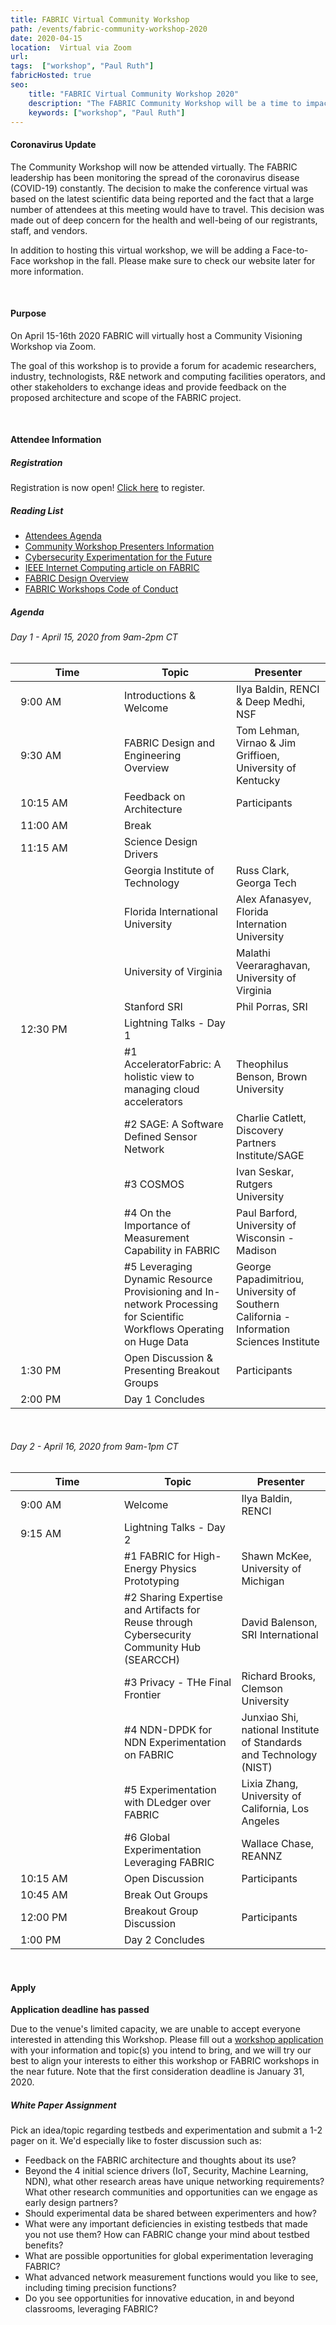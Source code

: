 ```yaml
---
title: FABRIC Virtual Community Workshop
path: /events/fabric-community-workshop-2020
date: 2020-04-15
location:  Virtual via Zoom
url: 
tags:  ["workshop", "Paul Ruth"] 
fabricHosted: true
seo:
    title: "FABRIC Virtual Community Workshop 2020"
    description: "The FABRIC Community Workshop will be a time to impact the future of FABRIC."
    keywords: ["workshop", "Paul Ruth"]
---
```


#### Coronavirus Update

The Community Workshop will now be attended virtually. The FABRIC leadership has been monitoring the spread of the coronavirus disease (COVID-19) constantly. The decision to make the conference virtual was based on the latest scientific data being reported and the fact that a large number of attendees at this meeting would have to travel. This decision was made out of deep concern for the health and well-being of our registrants, staff, and vendors. 

In addition to hosting this virtual workshop, we will be adding a Face-to-Face workshop in the fall. Please make sure to check our website later for more information.

<br>

#### Purpose

On April 15-16th 2020 FABRIC will virtually host a Community Visioning Workshop via Zoom.

The goal of this workshop is to provide a forum for academic researchers, industry, technologists, R&E network and computing facilities operators, and other stakeholders to exchange ideas and provide feedback on the proposed architecture and scope of the FABRIC project.

<br>

#### Attendee Information

##### Registration

Registration is now open! [Click here](https://info.whatisfabric.net/community-workshop-registration) to register.


##### Reading List

- [Attendees Agenda](https://docs.google.com/document/d/15i0fRUF8yuHHra3pBfb2wL828YEhEirMGKMxVm4I5Zo/edit)
- [Community Workshop Presenters Information ](https://docs.google.com/document/d/14tXzkYt5jLF-5zI_utvHoK2NIKJgLhOU9NYdcktG3OQ/edit)
- [Cybersecurity Experimentation for the Future](https://www.cyberexperimentation.org/)
- [IEEE Internet Computing article on FABRIC](https://ieeexplore.ieee.org/document/8972790)
- [FABRIC Design Overview](https://docs.google.com/presentation/d/1opK4SfLcDhpAx_9nZmrG3pCseh5UI8qQLFGh6hoZkAY/edit?usp=sharing)
- [FABRIC Workshops Code of Conduct](https://docs.google.com/document/d/1O-tKCqAfRAf6uNuq3pmtlHG-zdESz4SSEopXE5OiktM/edit)

##### Agenda

###### Day 1 - April 15, 2020 from 9am-2pm CT

<style>
    table {
        border: 2px solid var(--color-primary-light);
    }
    thead {
        background-color: var(--color-primary);
        color: var(--color-white);
    }
    tr.event {
        background-color: var(--color-primary-light);
    }
    tr > th:first-child, tr > td:first-child {
        padding-left: 1rem;
    }
</style>

<table>
    <thead>
        <tr>
            <th>Time</th>
            <th>Topic</th>
            <th>Presenter</th>
        </tr>
    </thead>
    <tbody>
        <tr class="event">
            <td style="width: 150px; max-width: 200px;">9:00 AM</td>
            <td>Introductions & Welcome</td>
            <td>Ilya Baldin, RENCI & Deep Medhi, NSF</td>
        </tr>
        <tr class="event">
            <td>9:30 AM</td>
            <td>FABRIC Design and Engineering Overview</td>
            <td>Tom Lehman, Virnao & Jim Griffioen, University of Kentucky</td>
        </tr>
        <tr class="event">
            <td>10:15 AM</td>
            <td>Feedback on Architecture </td>
            <td>Participants</td>
        </tr>
        <tr class="event">
            <td>11:00 AM</td>
            <td>Break</td>
            <td></td>
        </tr>
        <tr class="event">
            <td>11:15 AM</td>
            <td>Science Design Drivers</td>
            <td></td>
        </tr>
        <tr>
            <td></td>
            <td>Georgia Institute of Technology</td>
            <td>Russ Clark, Georga Tech</td>
        </tr>
        <tr>
            <td></td>
            <td>Florida International University</td>
            <td>Alex Afanasyev, Florida Internation University</td>
        </tr>
        <tr>
            <td></td>
            <td>University of Virginia</td>
            <td>Malathi Veeraraghavan, University of Virginia</td>
        </tr>
        <tr>
            <td></td>
            <td>Stanford SRI</td>
            <td>Phil Porras, SRI</td>
        </tr>
        <tr class="event">
            <td>12:30 PM</td>
            <td>Lightning Talks - Day 1 </td>
            <td></td>
        </tr>
        <tr>
            <td></td>
            <td>#1 AcceleratorFabric: A holistic view to managing cloud accelerators</td>
            <td>Theophilus Benson, Brown University</td>
        </tr>
        <tr>
            <td></td>
            <td>#2 SAGE: A Software Defined Sensor Network</td>
            <td>Charlie Catlett, Discovery Partners Institute/SAGE</td>
        </tr>
        <tr>
            <td></td>
            <td>#3 COSMOS</td>
            <td>Ivan Seskar, Rutgers University</td>
        </tr>
        <tr>
            <td></td>
            <td>#4 On the Importance of Measurement Capability in FABRIC</td>
            <td>Paul Barford, University of Wisconsin - Madison</td>
        </tr>
        <tr>
            <td></td>
            <td>#5 Leveraging Dynamic Resource Provisioning and In-network Processing for Scientific Workflows Operating on Huge Data</td>
            <td>George Papadimitriou, University of Southern California - Information Sciences Institute</td>
        </tr>
        <tr class="event">
            <td>1:30 PM</td>
            <td>Open Discussion & Presenting Breakout Groups</td>
            <td>Participants</td>
        </tr>
        <tr class="event">
            <td>2:00 PM</td>
            <td>Day 1 Concludes</td>
            <td></td>
        </tr>
    </tbody>
</table>

<br>

###### Day 2 - April 16, 2020 from 9am-1pm CT

<table>
    <thead>
        <tr>
            <th>Time</th>
            <th>Topic</th>
            <th>Presenter</th>
        </tr>
    </thead>
    <tbody>
        <tr class="event">
            <td style="width: 150px; max-width: 200px;">9:00 AM</td>
            <td>Welcome </td>
            <td>Ilya Baldin, RENCI</td>
        </tr>
        <tr class="event">
            <td>9:15 AM</td>
            <td>Lightning Talks - Day 2 </td>
            <td></td>
        </tr>
        <tr>
            <td></td>
            <td>#1 FABRIC for High-Energy Physics Prototyping</td>
            <td>Shawn McKee, University of Michigan</td>
        </tr>
        <tr>
            <td></td>
            <td>#2 Sharing Expertise and Artifacts for Reuse through Cybersecurity Community Hub (SEARCCH)</td>
            <td>David Balenson, SRI International</td>
        </tr>
        <tr>
            <td></td>
            <td>#3 Privacy - THe Final Frontier</td>
            <td>Richard Brooks, Clemson University</td>
        </tr>
        <tr>
            <td></td>
            <td>#4 NDN-DPDK for NDN Experimentation on FABRIC</td>
            <td>Junxiao Shi, national Institute of Standards and Technology (NIST)</td>
        </tr>
        <tr>
            <td></td>
            <td>#5 Experimentation with DLedger over FABRIC</td>
            <td>Lixia Zhang, University of California, Los Angeles</td>
        </tr>
        <tr>
            <td></td>
            <td>#6 Global Experimentation Leveraging FABRIC</td>
            <td>Wallace Chase, REANNZ</td>
                </tr>
        <tr class="event">
            <td>10:15 AM</td>
            <td>Open Discussion</td>
            <td>Participants</td>
        </tr>
        <tr class="event">
            <td>10:45 AM</td>
            <td>Break Out Groups</td>
            <td></td>
        </tr>
        <tr class="event">
            <td>12:00 PM</td>
            <td>Breakout Group Discussion </td>
            <td>Participants</td>
        </tr>
        <tr class="event">
            <td>1:00 PM</td>
            <td>Day 2 Concludes</td>
            <td></td>
        </tr>
    </tbody>
</table>

<br>

#### Apply

**Application deadline has passed**

Due to the venue's limited capacity, we are unable to accept everyone interested in attending this Workshop. Please fill out a [workshop application](https://share.hsforms.com/1PqMZ33k7TyW5nvHIUodgyw3ry9k) with your information and topic(s) you intend to bring, and we will try our best to align your interests to either this workshop or FABRIC workshops in the near future. Note that the first consideration deadline is January 31, 2020.

##### White Paper Assignment

Pick an idea/topic regarding testbeds and experimentation and submit a 1-2 pager on it. We'd especially like to foster discussion such as:

+ Feedback on the FABRIC architecture and thoughts about its use?
+ Beyond the 4 initial science drivers (IoT, Security, Machine Learning, NDN), what other research areas have unique networking requirements? What other research communities and opportunities can we engage as early design partners?
+ Should experimental data be shared between experimenters and how?
+ What were any important deficiencies in existing testbeds that made you not use them? How can FABRIC change your mind about testbed benefits?
+ What are possible opportunities for global experimentation leveraging FABRIC?
+ What advanced network measurement functions would you like to see, including timing precision functions?
+ Do you see opportunities for innovative education, in and beyond classrooms, leveraging FABRIC?




